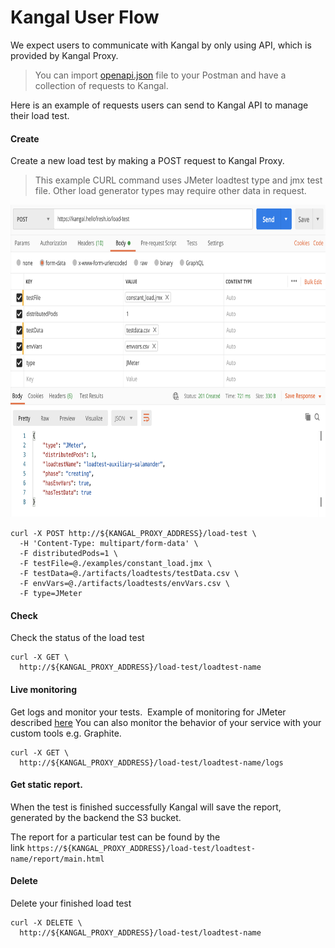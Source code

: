 # Kangal User Flow

We expect users to communicate with Kangal by only using API, which is provided by Kangal Proxy.

>You can import [openapi.json](../openapi.json) file to your Postman and have a collection of requests to Kangal. 

Here is an example of requests users can send to Kangal API to manage their load test.

#### Create 
Create a new load test by making a POST request to Kangal Proxy.
> This example CURL command uses JMeter loadtest type and jmx test file.
> Other load generator types may require other data in request.
<p align="center">  
<img src="jmeter-in-kangal/images/sending_request_postman.png" height="500">
</p>

```
curl -X POST http://${KANGAL_PROXY_ADDRESS}/load-test \
  -H 'Content-Type: multipart/form-data' \
  -F distributedPods=1 \
  -F testFile=@./examples/constant_load.jmx \
  -F testData=@./artifacts/loadtests/testData.csv \
  -F envVars=@./artifacts/loadtests/envVars.csv \
  -F type=JMeter
```
#### Check 
Check the status of the load test

```
curl -X GET \
  http://${KANGAL_PROXY_ADDRESS}/load-test/loadtest-name
```

#### Live monitoring
Get logs and monitor your tests. 
Example of monitoring for JMeter described [here](jmeter-in-kangal/Reporting-in-JMeter.md#live-metrics-reporting)
You can also monitor the behavior of your service with your custom tools e.g. Graphite.

```
curl -X GET \
  http://${KANGAL_PROXY_ADDRESS}/load-test/loadtest-name/logs
```

#### Get static report. 
When the test is finished successfully Kangal will save the report, generated by the backend the S3 bucket. 

The report for a particular test can be found by the link `https://${KANGAL_PROXY_ADDRESS}/load-test/loadtest-name/report/main.html`

#### Delete 
Delete your finished load test

```
curl -X DELETE \
  http://${KANGAL_PROXY_ADDRESS}/load-test/loadtest-name
```
